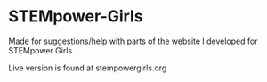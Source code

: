 # STEMpower-Girls

Made for suggestions/help with parts of the website I developed for STEMpower Girls.

Live version is found at stempowergirls.org
